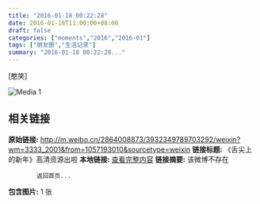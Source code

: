 ```yaml
---
title: "2016-01-18 00:22:28"
date: 2016-01-18T11:00:00+08:00
draft: false
categories: ["moments","2016","2016-01"]
tags: ["朋友圈","生活记录"]
summary: "2016-01-18 00:22:28..."
---
```


[憨笑]

![Media 1](/Moments/photos/2016-01-18/201601180022280.jpg)

## 相关链接

**原始链接:** http://m.weibo.cn/2864008873/3932349789703292/weixin?wm=3333_2001&from=1057193010&sourcetype=weixin
**链接标题:** 《舌尖上的新年》高清资源出啦
**本地链接:** [查看完整内容](/link_content/2016/01/2016-01-18-1/link_content/)
**链接摘要:** 该微博不存在
    
            返回首页...
**包含图片:** 1 张

